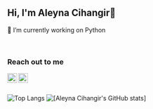 ## Hi, I'm Aleyna Cihangir👋

🔭 I’m currently working on Python 

<br />

### Reach out to me 

[<img width="22" src="https://unpkg.com/simple-icons@v6/icons/gmail.svg" align="left" />][gmail] 
[<img width="22" src="https://unpkg.com/simple-icons@v6/icons/linkedin.svg" align="left" />][linkedin]

[linkedin]: https://www.linkedin.com/in/aleynacihangir
[gmail]: aleynaacihangir@gmail.com

<br />
<br />

![Top Langs](https://github-readme-stats.vercel.app/api/top-langs/?username=aleyna-cihangir&)   ![[Aleyna Cihangir's GitHub stats]](https://github-readme-stats.vercel.app/api?username=aleyna-cihangir&show_icons=true&border_color=white)



